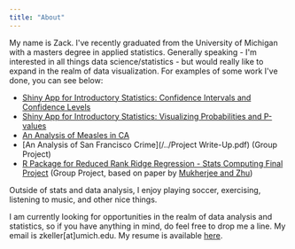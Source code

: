 ```yaml
---
title: "About"
---
```


My name is Zack. I've recently graduated from the University of Michigan with a masters degree in applied statistics. Generally speaking - I'm interested in all things data science/statistics - but would really like to expand in the realm of data visualization. For examples of some work I've done, you can see below:

* [Shiny App for Introductory Statistics: Confidence Intervals and Confidence Levels](http://shiny.stat.lsa.umich.edu/users/zkeller/conf_ints/)
* [Shiny App for Introductory Statistics: Visualizing Probabilities and P-values](http://shiny.stat.lsa.umich.edu/pvals/)
* [An Analysis of Measles in CA](/../stats531_zkeller_final_project.html)
* [An Analysis of San Francisco Crime](/../Project Write-Up.pdf) (Group Project)
* [R Package for Reduced Rank Ridge Regression - Stats Computing Final Project](https://github.com/zkeller89/RRRR615) (Group Project, based on paper by [Mukherjee and Zhu](http://dept.stat.lsa.umich.edu/~jizhu/pubs/Mukherjee-SADM11.pdf))

Outside of stats and data analysis, I enjoy playing soccer, exercising, listening to music, and other nice things. 

I am currently looking for opportunities in the realm of data analysis and statistics, so if you have anything in mind, do feel free to drop me a line. My email is zkeller[at]umich.edu. My resume is available [here](/../zkeller_resume.pdf).